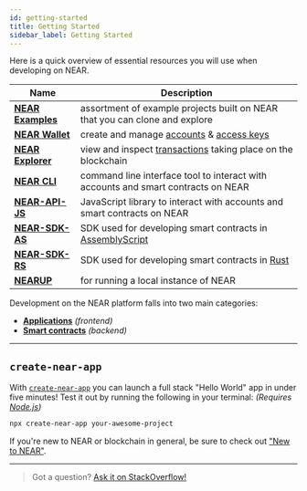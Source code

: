```yaml
---
id: getting-started
title: Getting Started
sidebar_label: Getting Started
---
```


Here is a quick overview of essential resources you will use when developing on NEAR.

| Name                                                   | Description                                                                                              |
| ------------------------------------------------------ | -------------------------------------------------------------------------------------------------------- |
| **[NEAR Examples](https://near.dev)**                  | assortment of example projects built on NEAR that you can clone and explore                              |
| **[NEAR Wallet](/docs/tools/near-wallet)**             | create and manage [accounts](/docs/concepts/account) & [access keys](/docs/concepts/account#access-keys) |
| **[NEAR Explorer](/docs/tools/near-explorer)**         | view and inspect [transactions](/docs/concepts/transaction) taking place on the blockchain               |
| **[NEAR CLI](/docs/tools/near-cli)**                   | command line interface tool to interact with accounts and smart contracts on NEAR                        |
| **[NEAR-API-JS](/docs/develop/front-end/near-api-js)** | JavaScript library to interact with accounts and smart contracts on NEAR                                 |
| **[NEAR-SDK-AS](https://github.com/near/near-sdk-as)** | SDK used for developing smart contracts in [AssemblyScript](https://www.assemblyscript.org/)             |
| **[NEAR-SDK-RS](https://github.com/near/near-sdk-rs)** | SDK used for developing smart contracts in [Rust](https://www.rust-lang.org/)                            |
| **[NEARUP](https://github.com/near/nearup)**           | for running a local instance of NEAR                                                                     |

Development on the NEAR platform falls into two main categories:

- **[Applications](/docs/develop/front-end/overview)** _(frontend)_
- **[Smart contracts](/docs/develop/contracts/overview)** _(backend)_

---
## `create-near-app`

With [`create-near-app`](/docs/develop/basics/getting-started/#create-near-app) you can launch a full stack "Hello World" app in under five minutes! Test it out by running the following in your terminal: _(Requires [Node.js](https://nodejs.org/en/))_

```bash
npx create-near-app your-awesome-project
```

If you're new to NEAR or blockchain in general, be sure to check out ["New to NEAR"](/docs/concepts/new-to-near).

---

> Got a question?
> <a href="https://stackoverflow.com/questions/tagged/nearprotocol"> <h8>Ask it on StackOverflow!</h8></a>
